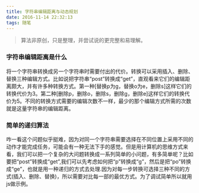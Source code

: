 ```yaml
---
title: 字符串编辑距离与动态规划
date: 2016-11-14 22:32:13
tags: 随笔
---
```


> 算法非原创，只是整理，并尝试说的更完整和易理解。

### 字符串编辑距离是什么
将一个字符串转换成另一个字符串时需要付出的代价。转换可以采用插入、删除、替换三种编辑方式。比如说把字符串“post”转换成“get”，直观看来它们的编辑距离颇大，并有许多种转换方式。第一种[替换p为g，替换o为e，删除s]这样它们的转换代价为3。第二种[删除p，删除o，删除s，删除g，删除e]这样它们的转换代价为5。不同的转换方式需要的编辑次数不一样，最少的那个编辑方式所需的次数就是这量字符串的编辑距离。
### 简单的递归算法
咋一看这个问题似乎挺难，因为对同一个字符串需要选择在不同位置上采用不同的动作才能完成任务，可能会有一种无法下手的感觉。但是用计算机的思维方式来看，我们可以把一个复杂的大问题转换成一系列简单的小问题，有多简单呢？比如要把“post”转换成“get”,我们可以先考虑如何把“p”转换成“g”，然后是把“po”转换成“ge”，也就是用一种递归的方式去处理.因为对每一步转换可选择三种不同的方式(插入、删除、替换)，所以需要对比每一部的最优方式。为了调试简单所以就用js做示例。



